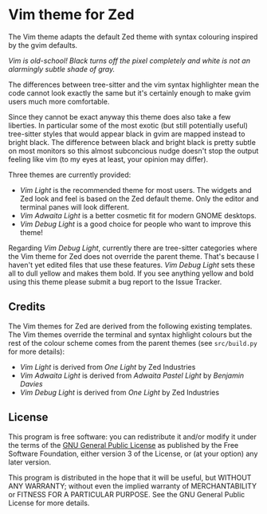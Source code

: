 Vim theme for Zed
=================

The Vim theme adapts the default Zed theme with syntax colouring inspired by
the gvim defaults.

*Vim is old-school! Black turns off the pixel completely and white is not an
alarmingly subtle shade of gray.*

The differences between tree-sitter and the vim syntax highlighter mean the
code cannot look exactly the same but it's certainly enough to make gvim users
much more comfortable.

Since they cannot be exact anyway this theme does also take a few liberties.
In particular some of the most exotic (but still potentially useful)
tree-sitter styles that would appear black in gvim are mapped instead to
bright black. The difference between black and bright black is pretty subtle
on most monitors so this almost subconcious nudge doesn't stop the output
feeling like vim (to my eyes at least, your opinion may differ).

Three themes are currently provided:

* _Vim Light_ is the recommended theme for most users. The widgets and Zed
  look and feel is based on the Zed default theme. Only the editor and
  terminal panes will look different.
* _Vim Adwaita Light_ is a better cosmetic fit for modern GNOME desktops.
* _Vim Debug Light_ is a good choice for people who want to improve this
  theme!

Regarding _Vim Debug Light_, currently there are tree-sitter categories where
the Vim theme for Zed does not override the parent theme. That's because I
haven't yet edited files that use these features. _Vim Debug Light_ sets these
all to dull yellow and makes them bold. If you see anything yellow and bold
using this theme please submit a bug report to the Issue Tracker.

Credits
-------

The Vim themes for Zed are derived from the following existing templates. The
Vim themes override the terminal and syntax highlight colours but the rest of
the colour scheme comes from the parent themes (see `src/build.py` for more
details):

* _Vim Light_ is derived from _One Light_ by Zed Industries
* _Vim Adwaita Light_ is derived from _Adwaita Pastel Light_ by _Benjamin
  Davies_
* _Vim Debug Light_ is derived from _One Light_ by Zed Industries

License
-------

This program is free software: you can redistribute it and/or modify it
under the terms of the [GNU General Public License](LICENSE.md) as
published by the Free Software Foundation, either version 3 of the
License, or (at your option) any later version.

This program is distributed in the hope that it will be useful, but
WITHOUT ANY WARRANTY; without even the implied warranty of
MERCHANTABILITY or FITNESS FOR A PARTICULAR PURPOSE.  See the GNU
General Public License for more details.
